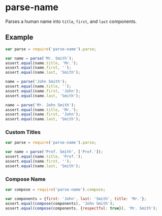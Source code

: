 # parse-name

Parses a human name into `title`, `first`, and `last` components.

## Example

```javascript
var parse = require('parse-name').parse;

var name = parse('Mr. Smith');
assert.equal(name.title, 'Mr.');
assert.equal(name.first, '');
assert.equal(name.last, 'Smith');

name = parse('John Smith');
assert.equal(name.title, '');
assert.equal(name.first, 'John');
assert.equal(name.last, 'Smith');

name = parse('Mr. John Smith');
assert.equal(name.title, 'Mr.');
assert.equal(name.first, 'John');
assert.equal(name.last, 'Smith');
```

### Custom Titles

```javascript
var parse = require('parse-name').parse;

var name = parse('Prof. Smith', ['Prof.']);
assert.equal(name.title, 'Prof.');
assert.equal(name.first, '');
assert.equal(name.last, 'Smith');
```

### Compose Name

```javascript
var compose = require('parse-name').compose;

var components = {first: 'John', last: 'Smith', title: 'Mr.'};
assert.equal(compose(components), 'John Smith');
assert.equal(compose(components, {respectful: true}), 'Mr. Smith');
```